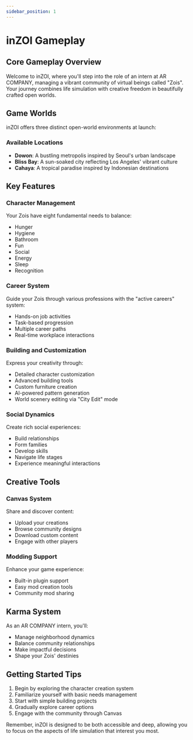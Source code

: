 ```yaml
---
sidebar_position: 1
---
```


# inZOI Gameplay

## Core Gameplay Overview

Welcome to inZOI, where you'll step into the role of an intern at AR COMPANY, managing a vibrant community of virtual beings called "Zois". Your journey combines life simulation with creative freedom in beautifully crafted open worlds.

## Game Worlds

inZOI offers three distinct open-world environments at launch:

### Available Locations
- **Dowon**: A bustling metropolis inspired by Seoul's urban landscape
- **Bliss Bay**: A sun-soaked city reflecting Los Angeles' vibrant culture
- **Cahaya**: A tropical paradise inspired by Indonesian destinations

## Key Features

### Character Management
Your Zois have eight fundamental needs to balance:
- Hunger
- Hygiene
- Bathroom
- Fun
- Social
- Energy
- Sleep
- Recognition

### Career System
Guide your Zois through various professions with the "active careers" system:
- Hands-on job activities
- Task-based progression
- Multiple career paths
- Real-time workplace interactions

### Building and Customization
Express your creativity through:
- Detailed character customization
- Advanced building tools
- Custom furniture creation
- AI-powered pattern generation
- World scenery editing via "City Edit" mode

### Social Dynamics
Create rich social experiences:
- Build relationships
- Form families
- Develop skills
- Navigate life stages
- Experience meaningful interactions

## Creative Tools

### Canvas System
Share and discover content:
- Upload your creations
- Browse community designs
- Download custom content
- Engage with other players

### Modding Support
Enhance your game experience:
- Built-in plugin support
- Easy mod creation tools
- Community mod sharing

## Karma System

As an AR COMPANY intern, you'll:
- Manage neighborhood dynamics
- Balance community relationships
- Make impactful decisions
- Shape your Zois' destinies

## Getting Started Tips

1. Begin by exploring the character creation system
2. Familiarize yourself with basic needs management
3. Start with simple building projects
4. Gradually explore career options
5. Engage with the community through Canvas

Remember, inZOI is designed to be both accessible and deep, allowing you to focus on the aspects of life simulation that interest you most.